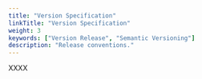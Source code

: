 ```yaml
---
title: "Version Specification"
linkTitle: "Version Specification"
weight: 3
keywords: ["Version Release", "Semantic Versioning"]
description: "Release conventions."
---
```


XXXX
